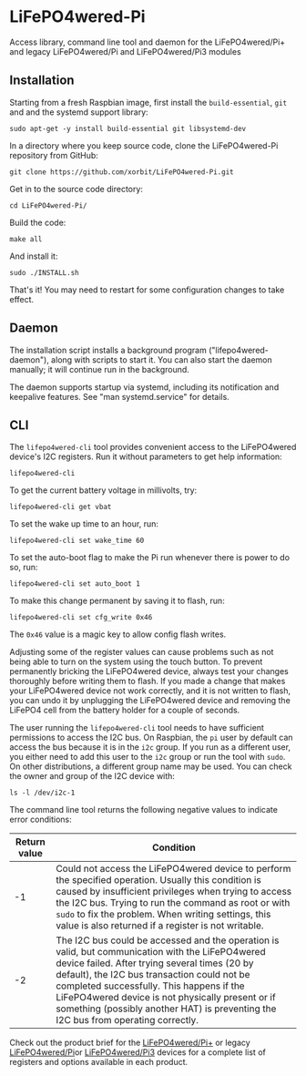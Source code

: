 # LiFePO4wered-Pi
Access library, command line tool and daemon for the LiFePO4wered/Pi+ and legacy LiFePO4wered/Pi and LiFePO4wered/Pi3 modules

## Installation

Starting from a fresh Raspbian image, first install the `build-essential`,
`git` and and the systemd support library:

```
sudo apt-get -y install build-essential git libsystemd-dev
```

In a directory where you keep source code, clone the LiFePO4wered-Pi repository
from GitHub:

```
git clone https://github.com/xorbit/LiFePO4wered-Pi.git
```

Get in to the source code directory:

```
cd LiFePO4wered-Pi/
```

Build the code:

```
make all
```

And install it:

```
sudo ./INSTALL.sh
```

That's it!  You may need to restart for some configuration changes to take effect.

## Daemon

The installation script installs a background program
("lifepo4wered-daemon"), along with scripts to start it. You can also start
the daemon manually; it will continue run in the background.

The daemon supports startup via systemd, including its notification
and keepalive features. See "man systemd.service" for details.

## CLI

The `lifepo4wered-cli` tool provides convenient access to the LiFePO4wered
device's I2C registers.  Run it without parameters to get help information:

```
lifepo4wered-cli
```

To get the current battery voltage in millivolts, try:

```
lifepo4wered-cli get vbat
```

To set the wake up time to an hour, run:

```
lifepo4wered-cli set wake_time 60
```

To set the auto-boot flag to make the Pi run whenever there is power to do so, run:

```
lifepo4wered-cli set auto_boot 1
```

To make this change permanent by saving it to flash, run:

```
lifepo4wered-cli set cfg_write 0x46
```

The `0x46` value is a magic key to allow config flash writes.

Adjusting some of the register values can cause problems such as not being able
to turn on the system using the touch button.  To prevent permanently bricking
the LiFePO4wered device, always test your changes thoroughly before writing them
to flash.  If you made a change that makes your LiFePO4wered device not work
correctly, and it is not written to flash, you can undo it by unplugging the
LiFePO4wered device and removing the LiFePO4 cell from the battery holder for
a couple of seconds.

The user running the `lifepo4wered-cli` tool needs to have sufficient
permissions to access the I2C bus.  On Raspbian, the `pi` user by default can
access the bus because it is in the `i2c` group.  If you run as a different
user, you either need to add this user to the `i2c` group or run the tool with
`sudo`.  On other distributions, a different group name may be used.  You can
check the owner and group of the I2C device with:

```
ls -l /dev/i2c-1
```

The command line tool returns the following negative values to indicate error
conditions:

| Return value | Condition |
| -- | -- |
| -1 | Could not access the LiFePO4wered device to perform the specified operation.  Usually this condition is caused by insufficient privileges when trying to access the I2C bus.  Trying to run the command as root or with `sudo` to fix the problem.  When writing settings, this value is also returned if a register is not writable. |
| -2 | The I2C bus could be accessed and the operation is valid, but communication with the LiFePO4wered device failed.  After trying several times (20 by default), the I2C bus transaction could not be completed successfully.  This happens if the LiFePO4wered device is not physically present or if something (possibly another HAT) is preventing the I2C bus from operating correctly. |

Check out the product brief for the
[LiFePO4wered/Pi+](https://lifepo4wered.com/files/LiFePO4wered-Pi+-Product-Brief.pdf) or legacy [LiFePO4wered/Pi](http://lifepo4wered.com/files/LiFePO4wered-Pi-Product-Brief.pdf)or [LiFePO4wered/Pi3](http://lifepo4wered.com/files/LiFePO4wered-Pi3-Product-Brief.pdf) devices for a complete list of registers and options available in each product.
